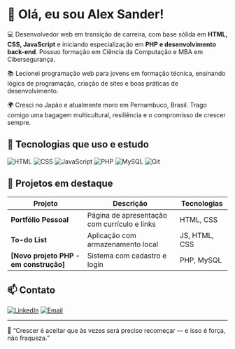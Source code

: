 # 👋 Olá, eu sou Alex Sander!

💻 Desenvolvedor web em transição de carreira, com base sólida em **HTML, CSS, JavaScript** e iniciando especialização em **PHP e desenvolvimento back-end**. Possuo formação em Ciência da Computação e MBA em Cibersegurança.

📚 Lecionei programação web para jovens em formação técnica, ensinando lógica de programação, criação de sites e boas práticas de desenvolvimento.

🌍 Cresci no Japão e atualmente moro em Pernambuco, Brasil. Trago comigo uma bagagem multicultural, resiliência e o compromisso de crescer sempre.

## 🚀 Tecnologias que uso e estudo

![HTML](https://img.shields.io/badge/-HTML5-orange?style=flat-square&logo=html5)
![CSS](https://img.shields.io/badge/-CSS3-blue?style=flat-square&logo=css3)
![JavaScript](https://img.shields.io/badge/-JavaScript-yellow?style=flat-square&logo=javascript)
![PHP](https://img.shields.io/badge/-PHP-777BB4?style=flat-square&logo=php)
![MySQL](https://img.shields.io/badge/-MySQL-blue?style=flat-square&logo=mysql)
![Git](https://img.shields.io/badge/-Git-black?style=flat-square&logo=git)

## 📂 Projetos em destaque

| Projeto | Descrição | Tecnologias |
|--------|-----------|-------------|
| **Portfólio Pessoal** | Página de apresentação com currículo e links | HTML, CSS |
| **To-do List** | Aplicação com armazenamento local | JS, HTML, CSS |
| **[Novo projeto PHP - em construção]** | Sistema com cadastro e login | PHP, MySQL |

## 📫 Contato

[![LinkedIn](https://img.shields.io/badge/-LinkedIn-0A66C2?style=flat-square&logo=linkedin&logoColor=white)](https://www.linkedin.com/in/alex-sander-neves)
[![Email](https://img.shields.io/badge/-Email-red?style=flat-square&logo=gmail&logoColor=white)](mailto:sanderalex0333@gmail.com)

---
💬 “Crescer é aceitar que às vezes será preciso recomeçar — e isso é força, não fraqueza.”  
